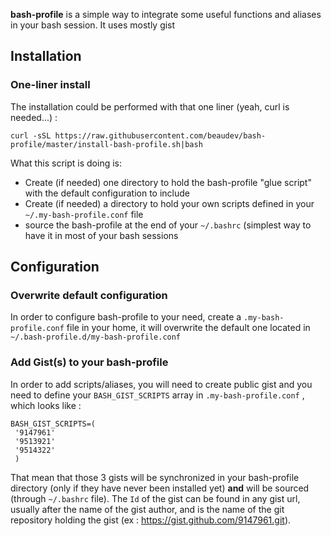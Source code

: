 **bash-profile** is a simple way to integrate some useful functions and aliases in your bash session. It uses mostly gist

## Installation

### One-liner install
The installation could be performed with that one liner (yeah, curl is needed...) :

    curl -sSL https://raw.githubusercontent.com/beaudev/bash-profile/master/install-bash-profile.sh|bash

What this script is doing is:

* Create (if needed) one directory to hold the bash-profile "glue script" with the default configuration to include
* Create (if needed) a directory to hold your own scripts defined in your `~/.my-bash-profile.conf` file
* source the bash-profile at the end of your `~/.bashrc` (simplest way to have it in most of your bash sessions

## Configuration
### Overwrite default configuration
In order to configure bash-profile to your need, create a `.my-bash-profile.conf` file in your home, it will overwrite the default one located in `~/.bash-profile.d/my-bash-profile.conf`

### Add Gist(s) to your bash-profile
In order to add scripts/aliases, you will need to create public gist and you need to define your `BASH_GIST_SCRIPTS` array in `.my-bash-profile.conf` , which looks like :

    BASH_GIST_SCRIPTS=(
     '9147961'
     '9513921'
     '9514322'
     )

That mean that those 3 gists will be synchronized in your bash-profile directory (only if they have never been installed yet) **and** will be sourced (through `~/.bashrc` file). The `Id` of the gist can be found in any gist url, usually after the name of the gist author, and is the name of the git repository holding the gist (ex : https://gist.github.com/9147961.git).

